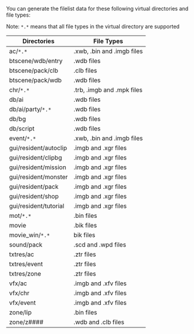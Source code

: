 You can generate the filelist data for these following virtual directories and file types:

Note: `*.*` means that all file types in the virtual directory are supported

  | Directories | File Types | 
  | --- | --- |
  | ac/`*.*` | .xwb, .bin and .imgb files |
  | btscene/wdb/entry | .wdb files |
  | btscene/pack/clb | .clb files |  
  | btscene/pack/wdb | .wdb files |  
  | chr/`*.*` | .trb, .imgb and .mpk files |
  | db/ai | .wdb files |
  | db/ai/party/`*.*` | .wdb files |
  | db/bg | .wdb files |
  | db/script | .wdb files | 
  | event/`*.*` | .xwb, .bin and .imgb files |
  | gui/resident/autoclip | .imgb and .xgr files |
  | gui/resident/clipbg | .imgb and .xgr files |
  | gui/resident/mission | .imgb and .xgr files |
  | gui/resident/monster | .imgb and .xgr files |
  | gui/resident/pack | .imgb and .xgr files |
  | gui/resident/shop | .imgb and .xgr files |
  | gui/resident/tutorial | .imgb and .xgr files |
  | mot/`*.*` | .bin files |
  | movie | .bik files |
  | movie_win/`*.*` | bik files |
  | sound/pack | .scd and .wpd files |
  | txtres/ac | .ztr files |
  | txtres/event | .ztr files |
  | txtres/zone | .ztr files |
  | vfx/ac | .imgb and .xfv files |
  | vfx/chr | .imgb and .xfv files |
  | vfx/event | .imgb and .xfv files |
  | zone/lip | .bin files |
  | zone/z#### | .wdb and .clb files |